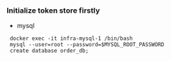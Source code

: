 ### Initialize token store firstly

- mysql
```
 docker exec -it infra-mysql-1 /bin/bash
 mysql --user=root --password=$MYSQL_ROOT_PASSWORD
 create database order_db;
```
